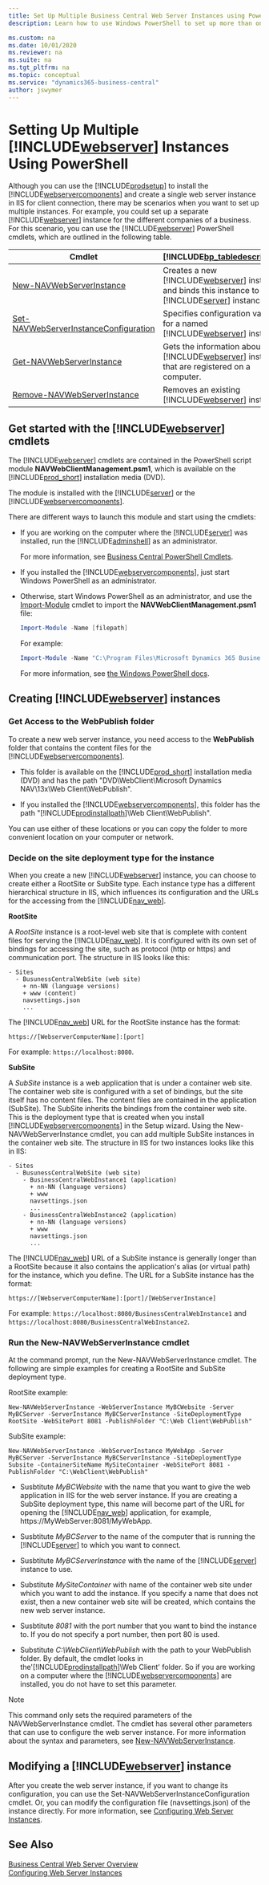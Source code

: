 ```yaml
---
title: Set Up Multiple Business Central Web Server Instances using PowerShell
description: Learn how to use Windows PowerShell to set up more than one web server instance on IIS for the Business Central web client.

ms.custom: na
ms.date: 10/01/2020
ms.reviewer: na
ms.suite: na
ms.tgt_pltfrm: na
ms.topic: conceptual
ms.service: "dynamics365-business-central"
author: jswymer
---
```

# Setting Up Multiple [!INCLUDE[webserver](../developer/includes/webserver.md)] Instances Using PowerShell

Although you can use the [!INCLUDE[prodsetup](../developer/includes/prodsetup.md)] to install the [!INCLUDE[webservercomponents](../developer/includes/webservercomponents.md)] and create a single web server instance in IIS for client connection, there may be scenarios when you want to set up multiple instances. For example, you could set up a separate [!INCLUDE[webserver](../developer/includes/webserver.md)] instance for the different companies of a business. For this scenario, you can use the [!INCLUDE[webserver](../developer/includes/webserver.md)] PowerShell cmdlets, which are outlined in the following table.

|Cmdlet|[!INCLUDE[bp_tabledescription](../developer/includes/bp_tabledescription_md.md)]|
|------------|---------------------------------------|
|[New-NAVWebServerInstance](/powershell/module/navwebclientmanagement/New-NAVWebServerInstance)|Creates a new [!INCLUDE[webserver](../developer/includes/webserver.md)] instance and binds this instance to a [!INCLUDE[server](../developer/includes/server.md)] instance. |
|[Set-NAVWebServerInstanceConfiguration](/powershell/module/navwebclientmanagement/Set-NAVWebServerInstanceConfiguration)|Specifies configuration values for a named [!INCLUDE[webserver](../developer/includes/webserver.md)] instance.|
|[Get-NAVWebServerInstance](/powershell/module/navwebclientmanagement/Get-NAVWebServerInstance)|Gets the information about the [!INCLUDE[webserver](../developer/includes/webserver.md)] instances that are registered on a computer.|
|[Remove-NAVWebServerInstance](/powershell/module/navwebclientmanagement/Remove-NAVWebServerInstance)| Removes an existing [!INCLUDE[webserver](../developer/includes/webserver.md)] instance.|  

## <a name="GetStartedWebServerCmdlets"></a>Get started with the [!INCLUDE[webserver](../developer/includes/webserver.md)] cmdlets 

The [!INCLUDE[webserver](../developer/includes/webserver.md)] cmdlets are contained in the PowerShell script module **NAVWebClientManagement.psm1**, which is available on the [!INCLUDE[prod_short](../developer/includes/prod_short.md)] installation media (DVD).

The module is installed with the [!INCLUDE[server](../developer/includes/server.md)] or the [!INCLUDE[webservercomponents](../developer/includes/webservercomponents.md)].

There are different ways to launch this module and start using the cmdlets:

- If you are working on the computer where the [!INCLUDE[server](../developer/includes/server.md)] was installed, run the [!INCLUDE[adminshell](../developer/includes/adminshell.md)] as an administrator.

  For more information, see [Business Central PowerShell Cmdlets](/powershell/business-central/overview).

- If you installed the [!INCLUDE[webservercomponents](../developer/includes/webservercomponents.md)], just start Windows PowerShell as an administrator.

- Otherwise, start Windows PowerShell as an administrator, and use the [Import-Module](/powershell/module/microsoft.powershell.core/import-module) cmdlet to import the **NAVWebClientManagement.psm1** file:

  ```powershell
  Import-Module -Name [filepath]
  ```

  For example:

  ```powershell
  Import-Module -Name "C:\Program Files\Microsoft Dynamics 365 Business Central\130\Service\NAVWebClientManagement.psm1"
  ```

  For more information, see [the Windows PowerShell docs](/powershell/scripting/overview).

## Creating [!INCLUDE[webserver](../developer/includes/webserver.md)] instances

### Get Access to the WebPublish folder

To create a new web server instance, you need access to the **WebPublish** folder that contains the content files for the [!INCLUDE[webservercomponents](../developer/includes/webservercomponents.md)].

- This folder is available on the [!INCLUDE[prod_short](../developer/includes/prod_short.md)] installation media (DVD) and has the path "DVD\WebClient\Microsoft Dynamics NAV\13x\Web Client\WebPublish". 

- If you installed the [!INCLUDE[webservercomponents](../developer/includes/webservercomponents.md)], this folder has the path "[!INCLUDE[prodinstallpath](../developer/includes/prodinstallpath.md)]\Web Client\WebPublish".

You can use either of these locations or you can copy the folder to more convenient location on your computer or network.


### <a name="WebClientonIIS"></a>Decide on the site deployment type for the instance
When you create a new [!INCLUDE[webserver](../developer/includes/webserver.md)] instance, you can choose to create either a RootSite or SubSite type. Each instance type has a different hierarchical structure in IIS, which influences its configuration and the URLs for the accessing from the [!INCLUDE[nav_web](../developer/includes/nav_web_md.md)].
 
**RootSite**

A *RootSite* instance is a root-level web site that is complete with content files for serving the [!INCLUDE[nav_web](../developer/includes/nav_web_md.md)]. It is configured with its own set of bindings for accessing the site, such as protocol (http or https) and communication port. The structure in IIS looks like this:

```
- Sites
  - BusunessCentralWebSite (web site)
    + nn-NN (language versions)
    + www (content)
    navsettings.json
    ...
```

The [!INCLUDE[nav_web](../developer/includes/nav_web_md.md)] URL for the RootSite instance has the format:

`https://[WebserverComputerName]:[port]`

For example: `https://localhost:8080`. 

**SubSite**

A *SubSite* instance is a web application that is under a container web site. The container web site is configured with a set of bindings, but the site itself has no content files. The content files are contained in the application (SubSite). The SubSite inherits the bindings from the container web site. This is the deployment type that is created when you install [!INCLUDE[webservercomponents](../developer/includes/webservercomponents.md)] in the Setup wizard. Using the New-NAVWebServerInstance cmdlet, you can add multiple SubSite instances in the container web site. The structure in IIS for two instances looks like this in IIS:

```
- Sites
  - BusunessCentralWebSite (web site)
    - BusinessCentralWebInstance1 (application)
      + nn-NN (language versions)
      + www 
      navsettings.json
      ...
    - BusinessCentralWebInstance2 (application)
      + nn-NN (language versions)
      + www
      navsettings.json
      ...
```

The [!INCLUDE[nav_web](../developer/includes/nav_web_md.md)] URL of a SubSite instance is generally longer than a RootSite because it also contains the application's alias (or virtual path) for the instance, which you define. The URL for a SubSite instance has the format:

`https://[WebserverComputerName]:[port]/[WebServerInstance]`

For example: `https://localhost:8080/BusinessCentralWebInstance1` and `https://localhost:8080/BusinessCentralWebInstance2`. 

### Run the New-NAVWebServerInstance cmdlet

At the command prompt, run the New-NAVWebServerInstance cmdlet. The following are simple examples for creating a RootSite and SubSite deployment type.

RootSite example:

```  
New-NAVWebServerInstance -WebServerInstance MyBCWebsite -Server MyBCServer -ServerInstance MyBCServerInstance -SiteDeploymentType RootSite -WebSitePort 8081 -PublishFolder "C:\Web Client\WebPublish"
```  

SubSite example:

```  
New-NAVWebServerInstance -WebServerInstance MyWebApp -Server MyBCServer -ServerInstance MyBCServerInstance -SiteDeploymentType Subsite -ContainerSiteName MySiteContainer -WebSitePort 8081 -PublishFolder "C:\WebClient\WebPublish"
```  

-  Susbtitute *MyBCWebsite* with the name that you want to give the web application in IIS for the web server instance. If you are creating a SubSite deployment type, this name will become part of the URL for opening the [!INCLUDE[nav_web](../developer/includes/nav_web_md.md)] application, for example, https://MyWebServer:8081/MyWebApp.  
  
- Susbtitute *MyBCServer* to the name of the computer that is running the [!INCLUDE[server](../developer/includes/server.md)] to which you want to connect.  
  
- Susbtitute *MyBCServerInstance* with the name of the [!INCLUDE[server](../developer/includes/server.md)] instance to use.

- Substitute *MySiteContainer* with name of the container web site under which you want to add the instance. If you specify a name that does not exist, then a new container web site will be created, which contains the new web server instance.

- Susbtitute *8081* with the port number that you want to bind the instance to. If you do not specify a port number, then port 80 is used. 
    
- Substitute *C:\WebClient\WebPublish* with the path to your WebPublish folder. By default, the cmdlet looks in the'[!INCLUDE[prodinstallpath](../developer/includes/prodinstallpath.md)]\Web Client' folder. So if you are working on a computer where the [!INCLUDE[webservercomponents](../developer/includes/webservercomponents.md)] are installed, you do not have to set this parameter.

> [!NOTE]  
>  This command only sets the required parameters of the NAVWebServerInstance cmdlet. The cmdlet has several other parameters that can use to configure the web server instance. For more information about the syntax and parameters, see [New-NAVWebServerInstance](/powershell/module/navwebclientmanagement/New-NAVWebServerInstance).  

## Modifying a [!INCLUDE[webserver](../developer/includes/webserver.md)] instance

After you create the web server instance, if you want to change its configuration, you can use the Set-NAVWebServerInstanceConfiguration cmdlet. Or, you can modify the configuration file (navsettings.json) of the instance directly. For more information, see [Configuring Web Server Instances](../administration/configure-web-server.md).  

## See Also  
[Business Central Web Server Overview](../deployment/web-server-overview.md)     
[Configuring Web Server Instances](../administration/configure-web-server.md)